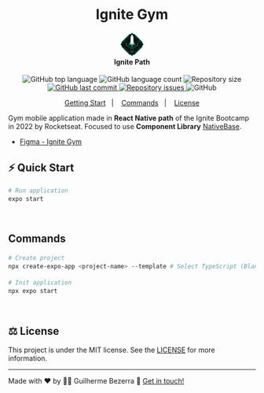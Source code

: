 <h1 align="center">
    Ignite Gym
</h1>

<h4 align="center">
  <img src="./assets/rocketseat-ignite-icon.svg" height="48" alt="Logo Ignite"><br> Ignite Path
</h4>


<p align="center">
  <img alt="GitHub top language" src="https://img.shields.io/github/languages/top/gbdsantos/react-native-rocketseat-ignite-gym.svg">

  <img alt="GitHub language count" src="https://img.shields.io/github/languages/count/gbdsantos/react-native-rocketseat-ignite-gym.svg">

  <img alt="Repository size" src="https://img.shields.io/github/repo-size/gbdsantos/react-native-rocketseat-ignite-gym.svg">

  <a href="https://github.com/gbdsantos/react-native-rocketseat-ignite-gym/commits/master">
    <img alt="GitHub last commit" src="https://img.shields.io/github/last-commit/gbdsantos/react-native-rocketseat-ignite-gym.svg">
  </a>

  <a href="https://github.com/gbdsantos/react-native-rocketseat-ignite-gym/issues">
    <img alt="Repository issues" src="https://img.shields.io/github/issues/gbdsantos/react-native-rocketseat-ignite-gym.svg">
  </a>

  <img alt="GitHub" src="https://img.shields.io/github/license/gbdsantos/react-native-rocketseat-ignite-gym.svg">
</p>

<p align="center">
    <a href="#zap-getting-start">Getting Start</a>&nbsp;&nbsp;&nbsp;|&nbsp;&nbsp;&nbsp;
    <a href="#commands">Commands</a>&nbsp;&nbsp;&nbsp;|&nbsp;&nbsp;&nbsp;
    <a href="#balance_scale-license">License</a>
</p>

Gym mobile application made in **React Native path** of the Ignite Bootcamp in 2022 by Rocketseat.
Focused to use **Component Library** [NativeBase](https://nativebase.io/ "NativeBase: Universal Components for React & React Native").


- [Figma - Ignite Gym](https://www.figma.com/community/file/1163926136397847279 "Figma: Ignite Gym")

## ⚡ Quick Start

```Bash
# Run application
expo start
```

<br>

## Commands

```Bash
# Create project
npx create-expo-app <project-name> --template # Select TypeScript (Blank)

# Init application
npx expo start
```

<br>

## :balance_scale: License

This project is under the MIT license. See the [LICENSE](https://github.com/gbdsantos/react-native-rocketseat-ignite-gym/blob/master/LICENSE) for more information.

---
Made with ♥ by :man_astronaut: Guilherme Bezerra :wave: [Get in touch!](https://www.linkedin.com/in/gbdsantos/)
